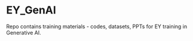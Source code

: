 # EY_GenAI
Repo contains training materials - codes, datasets, PPTs for EY training in Generative AI. 

